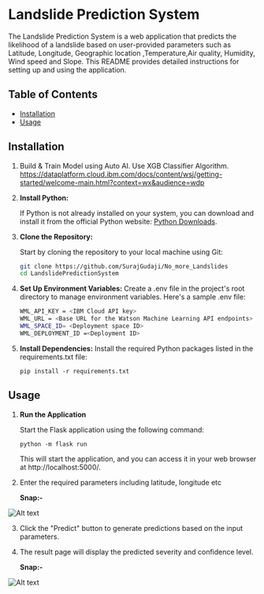 # Landslide Prediction System

The Landslide Prediction System is a web application that predicts the likelihood of a landslide based on user-provided parameters such as Latitude, Longitude, Geographic location ,Temperature,Air quality, Humidity, Wind speed and Slope. This README provides detailed instructions for setting up and using the application.

## Table of Contents

- [Installation](#installation)
- [Usage](#usage)

## Installation
1. Build & Train Model using Auto AI.
   Use XGB Classifier Algorithm.
   https://dataplatform.cloud.ibm.com/docs/content/wsj/getting-started/welcome-main.html?context=wx&audience=wdp

2. **Install Python:**

   If Python is not already installed on your system, you can download and install it from the official Python website: [Python Downloads](https://www.python.org/downloads/). 

3. **Clone the Repository:**

   Start by cloning the repository to your local machine using Git:

   ```bash
   git clone https://github.com/SurajGudaji/No_more_Landslides
   cd LandslidePredictionSystem

4. **Set Up Environment Variables:**
    Create a .env file in the project's root directory to manage environment variables. Here's a sample .env file:
    
    ```bash
    WML_API_KEY = <IBM Cloud API key>
    WML_URL = <Base URL for the Watson Machine Learning API endpoints>
    WML_SPACE_ID= <Deployment space ID>
    WML_DEPLOYMENT_ID =<Deployment ID>
    ```
   
5. **Install Dependencies:**
   Install the required Python packages listed in the requirements.txt file:
   ```
   pip install -r requirements.txt
   ```

## Usage
1. **Run the Application**

   Start the Flask application using the following command:
   ```
   python -m flask run
   ```
   This will start the application, and you can access it in your web browser at http://localhost:5000/.
2. Enter the required parameters
   including latitude, longitude etc

   **Snap:-**
   
  ![Alt text](/LandslidePredictionSystem/snapshots/landslide_prediction.png)

3. Click the "Predict" button to generate predictions based on the input parameters.

4. The result page will display the predicted severity and confidence level.


   **Snap:-**
   
  ![Alt text](/LandslidePredictionSystem/snapshots/output_predict.png)    
   

